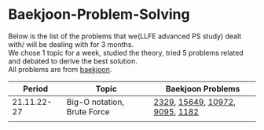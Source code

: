 # Baekjoon-Problem-Solving

Below is the list of the problems that we(LLFE advanced PS study) dealt with/ will be dealing with for 3 months.  
We chose 1 topic for a week, studied the theory, tried 5 problems related and debated to derive the best solution.  
All problems are from [baekjoon](https://www.acmicpc.net/).

|Period|Topic|Baekjoon Problems|
|------|-----|-----------------|
|21.11.22-27|Big-O notation, Brute Force|[2329](), [15649](), [10972](), [9095](), [1182]()|
||||
